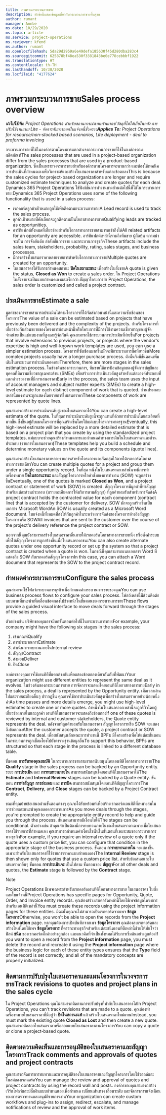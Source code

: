 ```yaml
---
title: ภาพรวมกระบวนการขาย
description: หัวข้อนี้แสดงข้อมูลเกี่ยวกับกระบวนการขายพื้นฐาน
author: rumant
manager: Annbe
ms.date: 10/29/2020
ms.topic: article
ms.service: project-operations
ms.reviewer: kfend
ms.author: rumant
ms.openlocfilehash: 5da29d2959a6e49defa185630f45d280dba283c4
ms.sourcegitcommit: 625878bf48ea530f3381843be0e778cebbbf1922
ms.translationtype: HT
ms.contentlocale: th-TH
ms.lasthandoff: 10/30/2020
ms.locfileid: "4177624"
---
```

# <a name="sales-process-overview"></a><span data-ttu-id="c78c9-103">ภาพรวมกระบวนการขาย</span><span class="sxs-lookup"><span data-stu-id="c78c9-103">Sales process overview</span></span>

<span data-ttu-id="c78c9-104">_**นำไปใช้กับ:** Project Operations สำหรับสถานการณ์ตามทรัพยากร/วัสดุที่ไม่ได้เก็บในคลัง การปรับใช้งานแบบ Lite - จัดการกับการออกใบแจ้งหนี้ชั่วคราว_</span><span class="sxs-lookup"><span data-stu-id="c78c9-104">_**Applies To:** Project Operations for resource/non-stocked based scenarios, Lite deployment - deal to proforma invoicing_</span></span>

<span data-ttu-id="c78c9-105">กระบวนการขายที่ใช้ในองค์กรตามโครงการแตกต่างจากกระบวนการขายที่ใช้ในองค์กรตามผลิตภัณฑ์</span><span class="sxs-lookup"><span data-stu-id="c78c9-105">The sales processes that are used in a project-based organization differ from the sales processes that are used in a product-based organization.</span></span> <span data-ttu-id="c78c9-106">ซึ่งเป็นเพราะวงจรการขายสำหรับองค์กรตามโครงการจะนานกว่า และต้องใช้เทคนิคการประเมินที่กำหนดเองเพื่อวิเคราะห์และสร้างใบเสนอราคาสำหรับแต่ละข้อตกลง</span><span class="sxs-lookup"><span data-stu-id="c78c9-106">This is because the sales cycles for project-based organizations are longer and require customized estimate techniques to analyze and create quotes for each deal.</span></span> <span data-ttu-id="c78c9-107">Dynamics 365 Project Operations ใช้ฟังก์ชันการทำงานบางส่วนต่อไปนี้ที่ใช้ในกระบวนการขาย:</span><span class="sxs-lookup"><span data-stu-id="c78c9-107">Dynamics 365 Project Operations uses some of the following functionality that is used in a sales process:</span></span>

- <span data-ttu-id="c78c9-108">เรกคอร์ดลูกค้าเป้าหมายถูกใช้เพื่อติดตามกระบวนการขาย</span><span class="sxs-lookup"><span data-stu-id="c78c9-108">A Lead record is used to track the sales process.</span></span>
- <span data-ttu-id="c78c9-109">ลูกค้าเป้าหมายที่คัดเลือกจะถูกติดตามเป็นโอกาสทางการขาย</span><span class="sxs-lookup"><span data-stu-id="c78c9-109">Qualifying leads are tracked as opportunities.</span></span>
- <span data-ttu-id="c78c9-110">อาร์ทิแฟกต์ทั้งหมดที่เกี่ยวข้องสำหรับโอกาสทางการขายสามารถเข้าถึงได้</span><span class="sxs-lookup"><span data-stu-id="c78c9-110">All related artifacts for an opportunity are accessible.</span></span> <span data-ttu-id="c78c9-111">อาร์ทิแฟกต์เหล่านี้รวมถึงทีมขาย ผู้ถือหุ้น ความน่าจะเป็น การจัดอันดับ ลำดับขั้นการขาย และกระบวนการธุรกิจ</span><span class="sxs-lookup"><span data-stu-id="c78c9-111">These artifacts include the sales team, stakeholders, probability, rating, sales stages, and business processes.</span></span>
- <span data-ttu-id="c78c9-112">มีการสร้างใบเสนอราคาหลายรายการสำหรับโอกาสทางการขาย</span><span class="sxs-lookup"><span data-stu-id="c78c9-112">Multiple quotes are created for an opportunity.</span></span>
- <span data-ttu-id="c78c9-113">ใบเสนอราคาได้รับการกำหนดสถานะ **ปิดในสถานะชนะ** เพื่อสร้างใบสั่งขาย</span><span class="sxs-lookup"><span data-stu-id="c78c9-113">A quote is given the status, **Closed as Won** to create a sales order.</span></span> <span data-ttu-id="c78c9-114">ใน Project Operations ใบสั่งขายจะเป็นแบบกำหนดเองและเรียกว่า สัญญาโครงการ</span><span class="sxs-lookup"><span data-stu-id="c78c9-114">In Project Operations, the sales order is customized and called a project contract.</span></span>

## <a name="estimate-a-sale"></a><span data-ttu-id="c78c9-115">ประเมินการขาย</span><span class="sxs-lookup"><span data-stu-id="c78c9-115">Estimate a sale</span></span>
<span data-ttu-id="c78c9-116">มูลค่าของการขายสามารถประเมินได้ตามโครงการที่ได้จัดส่งก่อนหน้านี้และความซับซ้อนของโครงการ</span><span class="sxs-lookup"><span data-stu-id="c78c9-116">The value of a sale can be estimated based on projects that have previously been delivered and the complexity of the projects.</span></span> <span data-ttu-id="c78c9-117">สำหรับโครงการที่เกี่ยวข้องกับส่วนขยายของโครงการก่อนหน้านี้หรือโครงการที่มีการใช้งานความเชี่ยวชาญของผู้จัดจำหน่ายเป็นแม่แบบงานที่สูงและรู้จักกันดี คุณสามารถใช้กระบวนการประเมินที่ง่ายขึ้น</span><span class="sxs-lookup"><span data-stu-id="c78c9-117">For projects that involve extensions to previous projects, or projects where the vendor's expertise is high and well-known work templates are used, you can use a simpler estimation process.</span></span> <span data-ttu-id="c78c9-118">โครงการที่ซับซ้อนมากขึ้นมักจะมีกระบวนการซื้อที่ยาวขึ้น</span><span class="sxs-lookup"><span data-stu-id="c78c9-118">More complex projects usually have a longer purchase process.</span></span> <span data-ttu-id="c78c9-119">ดังนั้นจึงมีขั้นตอนเพิ่มเติมในกระบวนการประเมินยอดขาย</span><span class="sxs-lookup"><span data-stu-id="c78c9-119">Therefore, there are more stages in the sales estimation process.</span></span> <span data-ttu-id="c78c9-120">ในช่วงต้นของกระบวนการ, ทีมขายใช้การป้อนข้อมูลของผู้จัดการบัญชีและบุคคลที่มีความเชี่ยวชาญเฉพาะด้าน (SMEs) เพื่อสร้างการประเมินระดับสูงสำหรับแต่ละองค์ประกอบที่แตกต่างของงานที่มีการเสนอราคา</span><span class="sxs-lookup"><span data-stu-id="c78c9-120">Early in the process, the sales team uses the input of account managers and subject matter experts (SMEs) to create a high-level estimate for each distinct component of work that is quoted.</span></span> <span data-ttu-id="c78c9-121">ส่วนประกอบเหล่านี้ของงานจะถูกแสดงโดยรายการใบเสนอราคา</span><span class="sxs-lookup"><span data-stu-id="c78c9-121">These components of work are represented by quote lines.</span></span> 

<span data-ttu-id="c78c9-122">คุณสามารถสร้างการประเมินระดับสูงของใบเสนอราคาได้</span><span class="sxs-lookup"><span data-stu-id="c78c9-122">You can create a high-level estimate of the quote.</span></span> <span data-ttu-id="c78c9-123">ในที่สุดการประเมินระดับสูงนี้จะถูกแทนที่ด้วยการประเมินโดยละเอียดที่มากขึ้น ซึ่งขึ้นอยู่กับแผนโครงการที่คุณสร้างขึ้นโดยใช้แม่แบบโครงการมาตรฐาน</span><span class="sxs-lookup"><span data-stu-id="c78c9-123">Eventually, this high-level estimate will be replaced by a more detailed estimate that is based on a project plan that you create by using the standardized project templates.</span></span> <span data-ttu-id="c78c9-124">แม่แบบจะช่วยคุณสร้างกำหนดการและกำหนดค่าทางการเงินในใบเสนอราคาและส่วนประกอบ (รายการใบเสนอราคา)</span><span class="sxs-lookup"><span data-stu-id="c78c9-124">These templates help you build a schedule and determine monetary values on the quote and its components (quote lines).</span></span> 

<span data-ttu-id="c78c9-125">คุณสามารถสร้างใบเสนอราคาหลายรายการสำหรับโครงการและจัดกลุ่มไว้ภายใต้เรกคอร์ดโอกาสทางการขายเดียว</span><span class="sxs-lookup"><span data-stu-id="c78c9-125">You can create multiple quotes for a project and group them under a single opportunity record.</span></span> <span data-ttu-id="c78c9-126">ในที่สุด หนึ่งในใบเสนอราคาเหล่านั้นจะมีการทำเครื่องหมาย **ปิดในสถานะชนะ** และสัญญาโครงการหรือคำสั่งของการทำงาน (SOW) จะถูกสร้างขึ้น</span><span class="sxs-lookup"><span data-stu-id="c78c9-126">Eventually, one of the quotes is marked **Closed as Won**, and a project contract or statement of work (SOW) is created.</span></span> <span data-ttu-id="c78c9-127">สัญญาโครงการมีมูลค่าที่ทำสัญญาสำหรับแต่ละส่วนประกอบ (บรายละเอียดการให้บริการตามสัญญา) ที่ลูกค้ายอมรับสำหรับการจัดส่ง</span><span class="sxs-lookup"><span data-stu-id="c78c9-127">A project contract holds the contracted value for each component (contract line) that is accepted by the customer for delivery.</span></span> <span data-ttu-id="c78c9-128">SOW มักจะถูกสร้างขึ้นเป็นเอกสาร Microsoft Word</span><span class="sxs-lookup"><span data-stu-id="c78c9-128">An SOW is usually created as a Microsoft Word document.</span></span> <span data-ttu-id="c78c9-129">ใบแจ้งหนี้ทั้งหมดที่ส่งให้กับลูกค้าในระหว่างการจัดส่งของโครงการอ้างอิงสัญญาโครงการหรือ SOW</span><span class="sxs-lookup"><span data-stu-id="c78c9-129">All invoices that are sent to the customer over the course of the project's delivery reference the project contract or SOW.</span></span>

<span data-ttu-id="c78c9-130">นอกจากนี้คุณยังสามารถสร้างใบเสนอราคาอื่นภายใต้เรกคอร์ดโอกาสทางการขายหนึ่ง หรือตั้งค่าระบบเพื่อให้สัญญาโครงการถูกสร้างขึ้นเมื่อใบเสนอราคาชนะ</span><span class="sxs-lookup"><span data-stu-id="c78c9-130">You can also create alternate quotes under one opportunity record or set up the system so that a project contract is created when a quote is won.</span></span> <span data-ttu-id="c78c9-131">ในกรณีนี้คุณสามารถแนบเอกสาร Word ที่แสดงถึง SOW กับเรกคอร์ดสัญญาโครงการ</span><span class="sxs-lookup"><span data-stu-id="c78c9-131">In this case, you can attach a Word document that represents the SOW to the project contract record.</span></span>

## <a name="configure-the-sales-process"></a><span data-ttu-id="c78c9-132">กำหนดค่ากระบวนการขาย</span><span class="sxs-lookup"><span data-stu-id="c78c9-132">Configure the sales process</span></span>
<span data-ttu-id="c78c9-133">คุณสามารถใช้โฟลว์กระบวนการธุรกิจเพื่อกำหนดค่ากระบวนการขายของคุณ</span><span class="sxs-lookup"><span data-stu-id="c78c9-133">You can use business process flows to configure your sales process.</span></span> <span data-ttu-id="c78c9-134">โฟลว์เหล่านี้มีส่วนติดต่อแบบภาพที่แนะนำเพื่อเลื่อนข้อตกลงไปข้างหน้าในขั้นตอนของกระบวนการขาย</span><span class="sxs-lookup"><span data-stu-id="c78c9-134">These flows provide a guided visual interface to move deals forward through the stages of the sales process.</span></span>

<span data-ttu-id="c78c9-135">ตัวอย่างเช่น บริษัทของคุณอาจมีหกขั้นตอนต่อไปนี้ในกระบวนการขาย:</span><span class="sxs-lookup"><span data-stu-id="c78c9-135">For example, your company might have the following six stages in the sales process:</span></span>

1. <span data-ttu-id="c78c9-136">เข้าเกณฑ์</span><span class="sxs-lookup"><span data-stu-id="c78c9-136">Qualify</span></span>
2. <span data-ttu-id="c78c9-137">การประมาณการ</span><span class="sxs-lookup"><span data-stu-id="c78c9-137">Estimate</span></span>
3. <span data-ttu-id="c78c9-138">ดำเนินการทบทวนภายใน</span><span class="sxs-lookup"><span data-stu-id="c78c9-138">Internal review</span></span>
4. <span data-ttu-id="c78c9-139">สัญญา</span><span class="sxs-lookup"><span data-stu-id="c78c9-139">Contract</span></span>
5. <span data-ttu-id="c78c9-140">ส่งมอบ</span><span class="sxs-lookup"><span data-stu-id="c78c9-140">Deliver</span></span>
6. <span data-ttu-id="c78c9-141">ปิด</span><span class="sxs-lookup"><span data-stu-id="c78c9-141">Close</span></span>
 
<span data-ttu-id="c78c9-142">องค์กรของคุณอาจใช้เอนทิตีที่แตกต่างกันเพื่อแสดงข้อตกลงเดียวกันกับที่พัฒนา</span><span class="sxs-lookup"><span data-stu-id="c78c9-142">Your organization might use different entities to represent the same deal as it evolves.</span></span> <span data-ttu-id="c78c9-143">ในช่วงต้นของกระบวนการขาย การจัดการจะแสดงโดยเอนทิตีโอกาสทางการขาย</span><span class="sxs-lookup"><span data-stu-id="c78c9-143">Early in the sales process, a deal is represented by the Opportunity entity.</span></span> <span data-ttu-id="c78c9-144">เมื่อเวลาผ่านไปและรายละเอียดอื่นๆ ปรากฏขึ้น คุณอาจใช้การประเมินระดับสูงเพื่อสร้างใบเสนอราคาอย่างน้อยหนึ่งคำ</span><span class="sxs-lookup"><span data-stu-id="c78c9-144">As time passes and more details emerge, you might use high-level estimates to create one or more quotes.</span></span> <span data-ttu-id="c78c9-145">ถ้าหนึ่งในใบเสนอราคาเหล่านี้จะถูกรีวิวโดยผู้เกี่ยวข้องภายในและลูกค้า เอนทิตีใบเสนอราคาจะแสดงถึงข้อตกลง</span><span class="sxs-lookup"><span data-stu-id="c78c9-145">If one of these quotes is reviewed by internal and customer stakeholders, the Quote entity represents the deal.</span></span> <span data-ttu-id="c78c9-146">หลังจากที่ลูกค้ายอมรับใบเสนอราคา สัญญาโครงการหรือ SOW จะแสดงถึงข้อตกลง</span><span class="sxs-lookup"><span data-stu-id="c78c9-146">After the customer accepts the quote, a project contract or SOW represents the deal.</span></span> <span data-ttu-id="c78c9-147">เพื่อสนับสนุนลักษณะการทำงานนี้ BPFs มีโครงสร้างเพื่อให้แต่ละขั้นตอนในกระบวนการถูกเชื่อมโยงไปยังตารางฐานข้อมูลอื่น</span><span class="sxs-lookup"><span data-stu-id="c78c9-147">To support this behavior, BPFs are structured so that each stage in the process is linked to a different database table.</span></span>

<span data-ttu-id="c78c9-148">ขั้นตอน **การรับรองคุณสมบัติ** ในกระบวนการขายสามารถสนับสนุนโดยเอนทิตีโอกาสทางการขาย</span><span class="sxs-lookup"><span data-stu-id="c78c9-148">The **Qualify** stage in the sales process can be backed by an Opportunity entity.</span></span> <span data-ttu-id="c78c9-149">ระยะ **การประเมิน** และ **การทบทวนภายใน** สามารถสนับสนุนโดยเอนทิตีใบเสนอราคาได้</span><span class="sxs-lookup"><span data-stu-id="c78c9-149">The **Estimate** and **Internal Review** stages can be backed by a Quote entity.</span></span> <span data-ttu-id="c78c9-150">ขันตอน **การทำสัญญา** **การส่งมอบ** และ **การปิด** สามารถสนับสนุนโดยเอนทิตีสัญญาโครงการ</span><span class="sxs-lookup"><span data-stu-id="c78c9-150">The **Contract**, **Delivery**, and **Close** stages can be backed by a Project Contract entity.</span></span>

<span data-ttu-id="c78c9-151">ขณะที่คุณย้ายข้อเสนอผ่านขั้นตอนต่างๆ คุณจะได้รับพร้อมท์เพื่อสร้างเรกคอร์ดเอนทิตีที่เหมาะสมในการช่วยและแนะนำคุณตลอดกระบวนการ</span><span class="sxs-lookup"><span data-stu-id="c78c9-151">As you move deals through the stages, you're prompted to create the appropriate entity record to help and guide you through the process.</span></span> <span data-ttu-id="c78c9-152">ขั้นตอนสามารถมีเงื่อนไขได้</span><span class="sxs-lookup"><span data-stu-id="c78c9-152">The stages can be conditional.</span></span> <span data-ttu-id="c78c9-153">ตัวอย่างเช่น ถ้าคุณจำเป็นต้องมีการทบทวนภายในของใบเสนอราคาเฉพาะเมื่อใบเสนอราคาใช้รายการที่กำหนดเอง คุณสามารถกำหนดค่าเงื่อนไขนั้นในขั้นตอนที่เหมาะสมของกระบวนการทางธุรกิจ</span><span class="sxs-lookup"><span data-stu-id="c78c9-153">For example, if you require an internal review of a quote only if the quote uses a custom price list, you can configure that condition in the appropriate stage of the business process.</span></span> <span data-ttu-id="c78c9-154">ขั้นตอน **การทบทานภายใน** จะแสดงขึ้นเฉพาะสำหรับใบเสนอราคาที่ใช้รายการราคาแบบกำหนดเอง</span><span class="sxs-lookup"><span data-stu-id="c78c9-154">The **Internal Review** stage is then shown only for quotes that use a custom price list.</span></span> <span data-ttu-id="c78c9-155">สำหรับข้อเสนอและใบเสนอราคาอื่นๆ ขั้นตอน **การประเมินจะ** เป็นไปตาม ขั้นตอนของ **สัญญา**</span><span class="sxs-lookup"><span data-stu-id="c78c9-155">For all other deals and quotes, the **Estimate** stage is followed by the **Contract** stage.</span></span>

> [!NOTE]
> <span data-ttu-id="c78c9-156">Project Operations มีเพจเฉพาะสำหรับเรกคอร์ดเอนทิตีโอกาสทางการขาย ใบเสนอราคา ใบสั่ง และใบแจ้งหนี้</span><span class="sxs-lookup"><span data-stu-id="c78c9-156">Project Operations has specific pages for Opportunity, Quote, Order, and Invoice entity records.</span></span> <span data-ttu-id="c78c9-157">คุณต้องสร้างเรกคอร์ดเหล่านี้โดยใช้เพจข้อมูลโครงการสำหรับเอนทิตีเหล่านี้</span><span class="sxs-lookup"><span data-stu-id="c78c9-157">You must create these records using the project information pages for these entities.</span></span> <span data-ttu-id="c78c9-158">มิฉะนั้นคุณจะไม่สามารถเปิดเรกคอร์ดจากเพจ **ข้อมูลโครงการ**</span><span class="sxs-lookup"><span data-stu-id="c78c9-158">Otherwise, you won't be able to open the records from the **Project information** page.</span></span> <span data-ttu-id="c78c9-159">หากคุณต้องการเปิดบันทึกจากเพจ **ข้อมูลโครงการ** คุณต้องลบเรกคอร์ดและสร้างใหม่โดยใช้เพจ **ข้อมูลโครงการ** ที่ตรรกะทางธุรกิจสำหรับแต่ละชนิดเอนทิตีเหล่านี้ช่วยให้มั่นใจว่าฟิลด์ **ชนิด** ของเรกคอร์ดตั้งค่าอย่างถูกต้อง และแนวคิดที่จำเป็นทั้งหมดได้รับการเริ่มต้นอย่างถูกต้อง</span><span class="sxs-lookup"><span data-stu-id="c78c9-159">If you want to open a record from the **Project information** page, you must delete the record and recreate it using the **Project information** page where the business logic for each of these entity types ensures that the **Type** field of the record is set correctly, and all of the mandatory concepts are properly initialized.</span></span>


## <a name="track-revisions-to-quotes-and-project-plans-in-the-sales-cycle"></a><span data-ttu-id="c78c9-160">ติดตามการปรับปรุงใบเสนอราคาและแผนโครงการในวงจรการขาย</span><span class="sxs-lookup"><span data-stu-id="c78c9-160">Track revisions to quotes and project plans in the sales cycle</span></span>
<span data-ttu-id="c78c9-161">ใน Project Operations คุณไม่สามารถติดตามการปรับปรุงที่ทำกับใบเสนอราคาได้</span><span class="sxs-lookup"><span data-stu-id="c78c9-161">In Project Operations, you can't track revisions that are made to a quote.</span></span> <span data-ttu-id="c78c9-162">คุณต้องทำเครื่องหมายใบเสนอราคาที่มีอยู่ว่า **ปิดในสถานะแพ้** แล้วสร้างใบเสนอราคาใหม่แทน</span><span class="sxs-lookup"><span data-stu-id="c78c9-162">Instead, you must mark the existing quote **Closed as Lost** and then create a new quote.</span></span> <span data-ttu-id="c78c9-163">คุณสามารถคัดลอกใบเสนอราคาหรือลอกแบบใบเสนอราคาตามโครงการ</span><span class="sxs-lookup"><span data-stu-id="c78c9-163">You can copy a quote or clone a project-based quote.</span></span>

## <a name="track-comments-and-approvals-of-quotes-and-project-contracts"></a><span data-ttu-id="c78c9-164">ติดตามความคิดเห็นและการอนุมัติของใบเสนอราคาและสัญญาโครงการ</span><span class="sxs-lookup"><span data-stu-id="c78c9-164">Track comments and approvals of quotes and project contracts</span></span>
<span data-ttu-id="c78c9-165">คุณสามารถจัดการการทบทวนและการอนุมัติของใบเสนอราคาและสัญญาโครงการโดยใช้วอลล์และโพสต์ของเรกคอร์ด</span><span class="sxs-lookup"><span data-stu-id="c78c9-165">You can manage the review and approval of quotes and project contracts by using the record wall and posts.</span></span> <span data-ttu-id="c78c9-166">องค์กรของคุณสามารถสร้างเวิร์กโฟลว์และปลั๊กอินแบบกำหนดเองเพื่อกำหนด เปลี่ยนเส้นทาง เลื่อนระดับ และจัดการการแจ้งเตือนของการตรวจทานและอนุมัติรายการงาน</span><span class="sxs-lookup"><span data-stu-id="c78c9-166">Your organization can create custom workflows and plug-ins to assign, redirect, escalate, and manage notifications of review and the approval of work items.</span></span>
